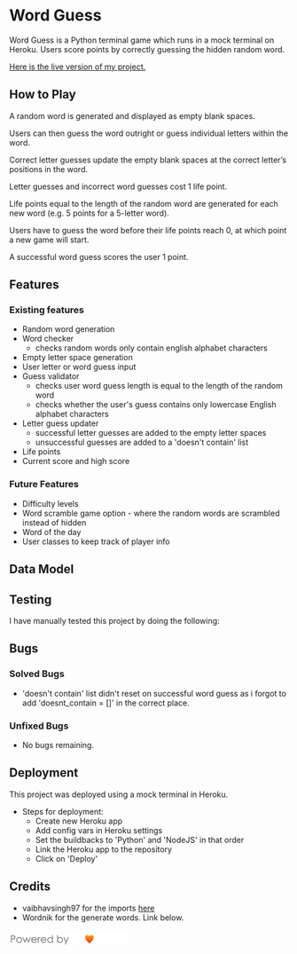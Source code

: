 # Word Guess

Word Guess is a Python terminal game which runs in a mock terminal on Heroku. Users score points by correctly guessing the hidden random word. 

[Here is the live version of my project.](https://mwbark-word-guess-07e0e1567ada.herokuapp.com/)

## How to Play

A random word is generated and displayed as empty blank spaces.

Users can then guess the word outright or guess individual letters within the word.

Correct letter guesses update the empty blank spaces at the correct letter’s positions in the word.

Letter guesses and incorrect word guesses cost 1 life point.

Life points equal to the length of the random word are generated for each new word (e.g. 5 points for a 5-letter word).

Users have to guess the word before their life points reach 0, at which point a new game will start.

A successful word guess scores the user 1 point. 

## Features

### Existing features

- Random word generation
- Word checker
  - checks random words only contain english alphabet characters
- Empty letter space generation
- User letter or word guess input
- Guess validator
  - checks user word guess length is equal to the length of the random word
  - checks whether the user's guess contains only lowercase English alphabet characters
- Letter guess updater
  - successful letter guesses are added to the empty letter spaces
  - unsuccessful guesses are added to a 'doesn't contain' list
- Life points
- Current score and high score

### Future Features

- Difficulty levels
- Word scramble game option - where the random words are scrambled instead of hidden
- Word of the day 
- User classes to keep track of player info

## Data Model

## Testing

I have manually tested this project by doing the following:

## Bugs

### Solved Bugs

- 'doesn't contain' list didn't reset on successful word guess as i forgot to add 'doesnt_contain = []' in the correct place.

### Unfixed Bugs

- No bugs remaining.

## Deployment

This project was deployed using a mock terminal in Heroku.

- Steps for deployment:
  - Create new Heroku app
  - Add config vars in Heroku settings
  - Set the buildbacks to 'Python' and 'NodeJS' in that order
  - Link the Heroku app to the repository
  - Click on 'Deploy'

## Credits

-  vaibhavsingh97 for the imports [here]()
-  Wordnik for the generate words. Link below.

[<img src="assets/images/wordnik_badge_b1.png">](https://wordnik.com/)
